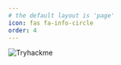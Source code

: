 ```yaml
---
# the default layout is 'page'
icon: fas fa-info-circle
order: 4
---
```


![Tryhackme](https://tryhackme-badges.s3.amazonaws.com/vu1n.png)
